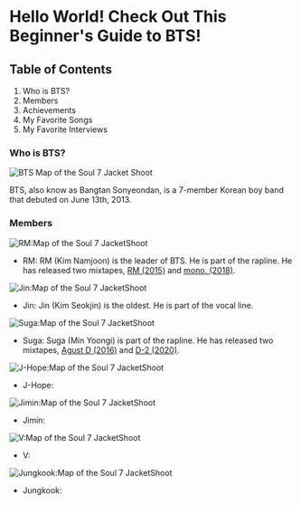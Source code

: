 # Hello World! Check Out This Beginner's Guide to BTS!

## Table of Contents
1. Who is BTS?
2. Members
3. Achievements
4. My Favorite Songs
5. My Favorite Interviews

### Who is BTS?
![BTS Map of the Soul 7 Jacket Shoot](https://ibighit.com/bts/images/bts/profile/profile-kv-m.png)

BTS, also know as Bangtan Sonyeondan, is a 7-member Korean boy band that debuted on June 13th, 2013.

### Members
![RM:Map of the Soul 7 JacketShoot](https://ibighit.com/bts/images/bts/discography/map_of_the_soul-7/vyJ6tAUrwYZJVQ8F83ja4IXd.jpg)

- RM: RM (Kim Namjoon) is the leader of BTS. He is part of the rapline. He has released two mixtapes, [RM (2015)](https://www.youtube.com/watch?v=9glZVktVKVw) and [mono. (2018)](https://www.youtube.com/watch?v=hUb1_zjRSYs).

![Jin:Map of the Soul 7 JacketShoot](https://ibighit.com/bts/images/bts/discography/map_of_the_soul-7/gnfR2KEqZXOzpvr9m0Wmnei2.jpg)
- Jin: Jin (Kim Seokjin) is the oldest. He is part of the vocal line. 

![Suga:Map of the Soul 7 JacketShoot](https://ibighit.com/bts/images/bts/discography/map_of_the_soul-7/d3IYNXCZjreikrFvs6MylEr3.jpg)
- Suga: Suga (Min Yoongi) is part of the rapline. He has released two mixtapes, [Agust D (2016)](https://www.youtube.com/watch?v=nidVHr3H-G8&list=PLc-mCPTDCq44j3kGfGfjSRtWWeF_Ymwls) and [D-2 (2020)](https://www.youtube.com/watch?v=XqE9KxZdJvw).

![J-Hope:Map of the Soul 7 JacketShoot](https://ibighit.com/bts/images/bts/discography/map_of_the_soul-7/SoMzhHAfIuMrgG5mK1w2w5lU.jpg)
- J-Hope: 

![Jimin:Map of the Soul 7 JacketShoot](https://ibighit.com/bts/images/bts/discography/map_of_the_soul-7/DtZhPVBr9NSe4pMN9bYLfznh.jpg)
- Jimin: 


![V:Map of the Soul 7 JacketShoot](https://ibighit.com/bts/images/bts/discography/map_of_the_soul-7/zInD3biPWzXWniD41hcezTmR.jpg)
- V: 


![Jungkook:Map of the Soul 7 JacketShoot](https://ibighit.com/bts/images/bts/discography/map_of_the_soul-7/lcme4aE8Pdh2GLUKWa3vpXqE.jpg)
- Jungkook: 
